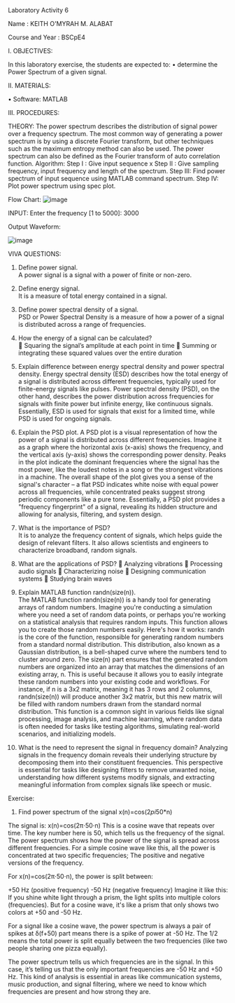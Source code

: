 Laboratory Activity 6

Name : KEITH O'MYRAH M. ALABAT

Course and Year : BSCpE4

I. OBJECTIVES:

In this laboratory exercise, the students are expected to: • determine the Power Spectrum of a given signal. 

II. MATERIALS:

• Software: MATLAB

III. PROCEDURES:

THEORY: The power spectrum describes the distribution of signal power over a frequency spectrum. The most common way of generating a power spectrum is by using a discrete Fourier transform, but other techniques such as the maximum entropy method can also be used. The power spectrum can also be defined as the Fourier transform of auto correlation function. Algorithm:
Step I : Give input sequence x Step II : Give sampling frequency, input frequency and length of the spectrum. Step III: Find power spectrum of input sequence using MATLAB command spectrum. Step IV: Plot power spectrum using spec plot.

Flow Chart: ![image](https://github.com/user-attachments/assets/bf08228d-5167-4dd4-a65c-0865ae4be508)


INPUT: Enter the frequency [1 to 5000]: 3000

Output Waveform:

![image](https://github.com/user-attachments/assets/cdd03667-efa6-47f2-8f0a-1c4e8446a2b1)


VIVA QUESTIONS:

1. Define power signal.  
A power signal is a signal with a power of finite or non-zero.

2. Define energy signal.  
It is a measure of total energy contained in a signal.

3. Define power spectral density of a signal.  
PSD or Power Spectral Density is a measure of how a power of a signal is distributed across a range of frequencies.

4. How the energy of a signal can be calculated?  
	Squaring the signal’s amplitude at each point in time
	Summing or integrating these squared values over the entire duration

5. Explain difference between energy spectral density and power spectral density. 
Energy spectral density (ESD) describes how the total energy of a signal is distributed across different frequencies, typically used for finite-energy signals like pulses. Power spectral density (PSD), on the other hand, describes the power distribution across frequencies for signals with finite power but infinite energy, like continuous signals. Essentially, ESD is used for signals that exist for a limited time, while PSD is used for ongoing signals.

6. Explain the PSD plot. 
A PSD plot is a visual representation of how the power of a signal is distributed across different frequencies. Imagine it as a graph where the horizontal axis (x-axis) shows the frequency, and the vertical axis (y-axis) shows the corresponding power density. Peaks in the plot indicate the dominant frequencies where the signal has the most power, like the loudest notes in a song or the strongest vibrations in a machine. The overall shape of the plot gives you a sense of the signal's character – a flat PSD indicates white noise with equal power across all frequencies, while concentrated peaks suggest strong periodic components like a pure tone. Essentially, a PSD plot provides a "frequency fingerprint" of a signal, revealing its hidden structure and allowing for analysis, filtering, and system design.

7. What is the importance of PSD?  
It is to analyze the frequency content of signals, which helps guide the design of relevant filters. It also allows scientists and engineers to characterize broadband, random signals.

8. What are the applications of PSD? 
	Analyzing vibrations
	Processing audio signals
	Characterizing noise
	Designing communication systems
	Studying brain waves

9. Explain MATLAB function randn(size(n)).  
The MATLAB function randn(size(n)) is a handy tool for generating arrays of random numbers. Imagine you're conducting a simulation where you need a set of random data points, or perhaps you're working on a statistical analysis that requires random inputs. This function allows you to create those random numbers easily.
Here's how it works: randn is the core of the function, responsible for generating random numbers from a standard normal distribution. This distribution, also known as a Gaussian distribution, is a bell-shaped curve where the numbers tend to cluster around zero. The size(n) part ensures that the generated random numbers are organized into an array that matches the dimensions of an existing array, n. This is useful because it allows you to easily integrate these random numbers into your existing code and workflows.
For instance, if n is a 3x2 matrix, meaning it has 3 rows and 2 columns, randn(size(n)) will produce another 3x2 matrix, but this new matrix will be filled with random numbers drawn from the standard normal distribution. This function is a common sight in various fields like signal processing, image analysis, and machine learning, where random data is often needed for tasks like testing algorithms, simulating real-world scenarios, and initializing models.


10. What is the need to represent the signal in frequency domain? 
Analyzing signals in the frequency domain reveals their underlying structure by decomposing them into their constituent frequencies. This perspective is essential for tasks like designing filters to remove unwanted noise, understanding how different systems modify signals, and extracting meaningful information from complex signals like speech or music.
 


Exercise: 
1. Find power spectrum of the signal x(n)=cos(2*pi*50*n)

The signal is: x(n)=cos(2π⋅50⋅n) This is a cosine wave that repeats over time. The key number here is 50, which tells us the frequency of the signal.
The power spectrum shows how the power of the signal is spread across different frequencies. For a simple cosine wave like this, all the power is concentrated at two specific frequencies; The positive and negative versions of the frequency.

For x(n)=cos(2π⋅50⋅n), the power is split between:

+50 Hz (positive frequency) -50 Hz (negative frequency) Imagine it like this: If you shine white light through a prism, the light splits into multiple colors (frequencies). But for a cosine wave, it's like a prism that only shows two colors at +50 and -50 Hz.

For a signal like a cosine wave, the power spectrum is always a pair of spikes at δ(f+50) part means there is a spike of power at -50 Hz. The 1/2 means the total power is split equally between the two frequencies (like two people sharing one pizza equally).

The power spectrum tells us which frequencies are in the signal. In this case, it’s telling us that the only important frequencies are -50 Hz and +50 Hz. This kind of analysis is essential in areas like communication systems, music production, and signal filtering, where we need to know which frequencies are present and how strong they are.
